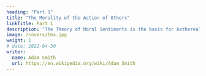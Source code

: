 ```yaml
---
heading: "Part 1"
title: "The Morality of the Action of Others"
linkTitle: Part 1
description: "The Theory of Moral Sentiments is the basis for Aethereal Relativity of Human Feelings, which is a principles of Social Superphysics"
image: /covers/tms.jpg
weight: 1
# date: 2022-04-30
writer:
  name: Adam Smith
  url: https://en.wikipedia.org/wiki/Adam_Smith
---
```


<!-- The Propriety Of Actions -->
<!-- Advertisement

Part 1=  The Morality of Action
- Section 1=  The Sense of Morality
  - Chapter 1=  Sympathy
  - Chapter 2=  The Pleasure of Mutual Sympathy
  - Chapter 3=  How We Judge The Morality of the Feelings of others, by their Concord or Dissonance With Our Own feelings
  - Chapter 4=  Continuation of Chapter 3
  - Chapter 5=  The amiable and respectable virtues

- Section 2=  The Proper Feelings
  - Introduction
  - Chapter 1=  The Bodily Sensations
  - Chapter 2=  The Feelings from the Imagination
  - Chapter 3=  The Unsocial Feelings
  - Chapter 4=  The Social Feelings
  - Chapter 5=  The Selfish Feelings

- Section 3=  The Effects of Prosperity on our Moral Judgments. Why it is easier to obtain moral approval under prosperity
  - Chapter 1=  Our sympathy for another's sorrow is less than the person's sorrow
  - Chapter 2=  The origin of Ambition and Ranks
  - Chapter 3=  The corruption of our moral sentiments by the our admiration for the rich and our despise of the poor
 -->